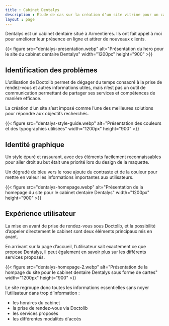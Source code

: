 ```yaml
---
title : Cabinet Dentalys
description : Étude de cas sur la création d'un site vitrine pour un cabinet dentaire situé dans le Nord.
layout : page
---
```


Dentalys est un cabinet dentaire situé à Armentières. Ils ont fait appel à moi pour améliorer leur présence en ligne et attirer de nouveaux clients.

{{< figure src="dentalys-presentation.webp" alt="Présentation du hero pour le site du cabinet dentaire Dentalys" width="1200px" height="900" >}}

## Identification des problèmes

L’utilisation de Doctolib permet de dégager du temps consacré à la prise de rendez-vous et autres informations utiles, mais n’est pas un outil de communication permettant de partager ses services et compétences de manière efficace. 

La création d’un site s’est imposé comme l’une des meilleures solutions pour répondre aux objectifs recherchés.

{{< figure src="dentalys-style-guide.webp" alt="Présentation des couleurs et des typographies utilisées" width="1200px" height="900" >}}

## Identité graphique

Un style épuré et rassurant, avec des éléments facilement reconnaissables pour aller droit au but était une priorité lors du design de la maquette.

Un dégradé de bleu vers le rose ajoute du contraste et de la couleur pour mettre en valeur les informations importantes aux utilisateurs.

{{< figure src="dentalys-homepage.webp" alt="Présentation de la homepage du site pour le cabinet dentaire Dentalys" width="1200px" height="900" >}}

## Expérience utilisateur

La mise en avant de prise de rendez-vous sous Doctolib, et la possibilité d’appeler directement le cabinet sont deux éléments principaux mis en avant.

En arrivant sur la page d’accueil, l’utilisateur sait exactement ce que propose Dentalys, il peut également en savoir plus sur les différents services proposés.

{{< figure src="dentalys-homepage-2.webp" alt="Présentation de la hompage du site pour le cabinet dentaire Dentalys sous forme de cartes" width="1200px" height="900" >}}

Le site regroupe donc toutes les informations essentielles sans noyer l’utilisateur dans trop d’information :
- les horaires du cabinet
- la prise de rendez-vous via Doctolib
- les services proposés
- les différentes modalités d'accès